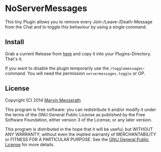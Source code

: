 # NoServerMessages
This tiny Plugin allows you to remove every Join-/Leave-/Death-Message from the Chat and to toggle this behaviour by using a single command.

## Install
Grab a current Release from [here](https://github.com/MarvinMenzerath/TabListPerWorld/releases) and copy it into your Plugins-Directory. That's it.

If you want to disable the plugin temporarily use the `/togglemessages`-command. You will need the permission `servermessages.toggle` or OP.

## License
Copyright (C) 2014 [Marvin Menzerath](http://menzerath.eu)

This program is free software: you can redistribute it and/or modify it under the terms of the GNU General Public License as published by the Free Software Foundation, either version 3 of the License, or any later version.

This program is distributed in the hope that it will be useful, but WITHOUT ANY WARRANTY; without even the implied warranty of MERCHANTABILITY or FITNESS FOR A PARTICULAR PURPOSE. See the [GNU General Public License](https://github.com/MarvinMenzerath/TabListPerWorld/blob/master/LICENSE) for more details.